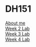 # DH151
[About me](Week%201/aboutme.html)
<br>
[Week 2 Lab](Week%202/index.html)
<br>
[Week 3 Lab](Week%203/index.html)
<br>
[Week 4 Lab](Week%204/index.html)